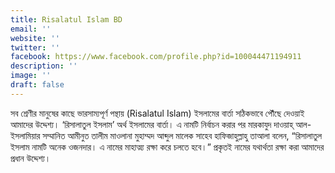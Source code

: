 ```yaml
---
title: Risalatul Islam BD
email: ''
website: ''
twitter: ''
facebook: https://www.facebook.com/profile.php?id=100044471194911
description: ''
image: ''
draft: false
---
```

সব শ্রেণীর মানুষের কাছে ভারসাম্যপূর্ণ পন্থায় (Risalatul Islam) ইসলামের বার্তা সঠিকভাবে পৌঁছে দেওয়াই আমাদের উদ্দেশ্য। ‘রিসালাতুল ইসলাম’ অর্থ ইসলামের বার্তা। এ নামটি নির্বাচন করার পর মারকাযুদ দাওয়াহ্ আল-ইসলামিয়ার সম্মানিত আমীনুত তালীম মাওলানা মুহাম্মদ আব্দুল মালেক সাহেব হাফিজাহুল্লাহু তাআলা বলেন, “রিসালাতুল ইসলাম নামটি অনেক ওজনদার। এ নামের মাহাত্ম্য রক্ষা করে চলতে হবে।” প্রকৃতই নামের যথার্থতা রক্ষা করা আমাদের প্রধান উদ্দেশ্য। 
